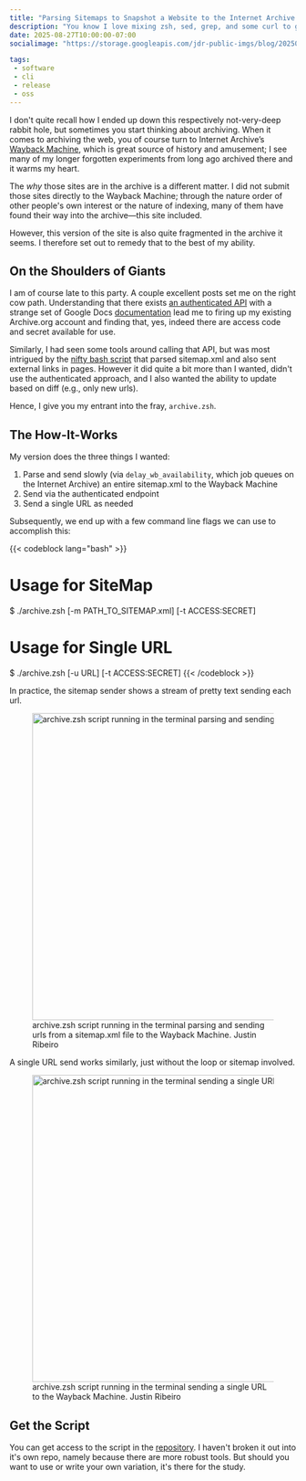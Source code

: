 ```yaml
---
title: "Parsing Sitemaps to Snapshot a Website to the Internet Archive Wayback Machine"
description: "You know I love mixing zsh, sed, grep, and some curl to get some work done."
date: 2025-08-27T10:00:00-07:00
socialimage: "https://storage.googleapis.com/jdr-public-imgs/blog/20250827-sitemap-sender-800.png"

tags:
 - software
 - cli
 - release
 - oss
---
```


I don't quite recall how I ended up down this respectively not-very-deep rabbit hole, but sometimes you start thinking about archiving. When it comes to archiving the web, you of course turn to Internet Archive’s [Wayback Machine](https://web.archive.org/), which is great source of history and amusement; I see many of my longer forgotten experiments from long ago archived there and it warms my heart.

The _why_ those sites are in the archive is a different matter. I did not submit those sites directly to the Wayback Machine; through the nature order of other people's own interest or the nature of indexing, many of them have found their way into the archive—this site included.

However, this version of the site is also quite fragmented in the archive it seems. I therefore set out to remedy that to the best of my ability.

## On the Shoulders of Giants

I am of course late to this party. A couple excellent posts set me on the right cow path. Understanding that there exists [an authenticated API](https://foxrow.com/til-api-for-saving-webpages-in-the-wayback-machine) with a strange set of Google Docs [documentation](https://docs.google.com/document/d/1Nsv52MvSjbLb2PCpHlat0gkzw0EvtSgpKHu4mk0MnrA/edit?tab=t.0#heading=h.1gmodju1d6p0) lead me to firing up my existing Archive.org account and finding that, yes, indeed there are access code and secret available for use.

Similarly, I had seen some tools around calling that API, but was most intrigued by the [nifty bash script](https://fabulous.systems/posts/2025/01/bts1-submitting-entire-websites-to-archive-org/) that parsed sitemap.xml and also sent external links in pages. However it did quite a bit more than I wanted, didn't use the authenticated approach, and I also wanted the ability to update based on diff (e.g., only new urls).

Hence, I give you my entrant into the fray, `archive.zsh`.

## The How-It-Works

My version does the three things I wanted:

1. Parse and send slowly (via `delay_wb_availability`, which job queues on the Internet Archive) an entire sitemap.xml to the Wayback Machine
2. Send via the authenticated endpoint
3. Send a single URL as needed

Subsequently, we end up with a few command line flags we can use to accomplish this:

{{< codeblock lang="bash" >}}
# Usage for SiteMap
$ ./archive.zsh [-m PATH_TO_SITEMAP.xml] [-t ACCESS:SECRET]

# Usage for Single URL
$ ./archive.zsh [-u URL] [-t ACCESS:SECRET]
{{< /codeblock >}}

In practice, the sitemap sender shows a stream of pretty text sending each url.

<figure aria-label="media" role="group" itemscope="" itemprop="associatedMedia" itemtype="http://schema.org/ImageObject">
  <picture>
    <source srcset="https://storage.googleapis.com/jdr-public-imgs/blog/20250827-sitemap-sender-640.webp 640w,
                    https://storage.googleapis.com/jdr-public-imgs/blog/20250827-sitemap-sender-800.webp 800w,
                    https://storage.googleapis.com/jdr-public-imgs/blog/20250827-sitemap-sender-1024.webp 1024w,
                    https://storage.googleapis.com/jdr-public-imgs/blog/20250827-sitemap-sender-1280.webp 1280w,
                    https://storage.googleapis.com/jdr-public-imgs/blog/20250827-sitemap-sender-1600.webp 1600w"
            sizes="(min-width: 800px) 800px, 100vw" type="image/webp">
    <source srcset="https://storage.googleapis.com/jdr-public-imgs/blog/20250827-sitemap-sender-640.png 640w,
                    https://storage.googleapis.com/jdr-public-imgs/blog/20250827-sitemap-sender-800.png 800w,
                    https://storage.googleapis.com/jdr-public-imgs/blog/20250827-sitemap-sender-1024.png 1024w,
                    https://storage.googleapis.com/jdr-public-imgs/blog/20250827-sitemap-sender-1280.png 1280w,
                    https://storage.googleapis.com/jdr-public-imgs/blog/20250827-sitemap-sender-1600.png 1600w"
            sizes="(min-width: 800px) 800px, 100vw" type="image/png">
    <img decoding="async" loading="lazy" width="800" height="538" src="https://storage.googleapis.com/jdr-public-imgs/blog/20250827-sitemap-sender-800.png" alt="archive.zsh script running in the terminal parsing and sending urls from a sitemap.xml file to the Wayback Machine.">
  </picture>
  <figcaption itemprop="caption description">
    <span aria-hidden="true">archive.zsh script running in the terminal parsing and sending urls from a sitemap.xml file to the Wayback Machine.</span>
    <span class="author" itemprop="copyrightHolder">Justin Ribeiro</span>
  </figcaption>
</figure>

A single URL send works similarly, just without the loop or sitemap involved.

<figure aria-label="media" role="group" itemscope="" itemprop="associatedMedia" itemtype="http://schema.org/ImageObject">
  <picture>
    <source srcset="https://storage.googleapis.com/jdr-public-imgs/blog/20250827-url-sender-640.webp 640w,
                    https://storage.googleapis.com/jdr-public-imgs/blog/20250827-url-sender-800.webp 800w,
                    https://storage.googleapis.com/jdr-public-imgs/blog/20250827-url-sender-1024.webp 1024w,
                    https://storage.googleapis.com/jdr-public-imgs/blog/20250827-url-sender-1280.webp 1280w,
                    https://storage.googleapis.com/jdr-public-imgs/blog/20250827-url-sender-1600.webp 1600w"
            sizes="(min-width: 800px) 800px, 100vw" type="image/webp">
    <source srcset="https://storage.googleapis.com/jdr-public-imgs/blog/20250827-url-sender-640.png 640w,
                    https://storage.googleapis.com/jdr-public-imgs/blog/20250827-url-sender-800.png 800w,
                    https://storage.googleapis.com/jdr-public-imgs/blog/20250827-url-sender-1024.png 1024w,
                    https://storage.googleapis.com/jdr-public-imgs/blog/20250827-url-sender-1280.png 1280w,
                    https://storage.googleapis.com/jdr-public-imgs/blog/20250827-url-sender-1600.png 1600w"
            sizes="(min-width: 800px) 800px, 100vw" type="image/png">
    <img decoding="async" loading="lazy" width="800" height="538" src="https://storage.googleapis.com/jdr-public-imgs/blog/20250827-url-sender-800.png" alt="archive.zsh script running in the terminal sending a single URL to the Wayback Machine.">
  </picture>
  <figcaption itemprop="caption description">
    <span aria-hidden="true">archive.zsh script running in the terminal sending a single URL to the Wayback Machine.</span>
    <span class="author" itemprop="copyrightHolder">Justin Ribeiro</span>
  </figcaption>
</figure>

## Get the Script

You can get access to the script in the [repository](https://github.com/justinribeiro/blog-pwa/blob/main/utilities/archive.zsh). I haven't broken it out into it's own repo, namely because there are more robust tools. But should you want to use or write your own variation, it's there for the study.

